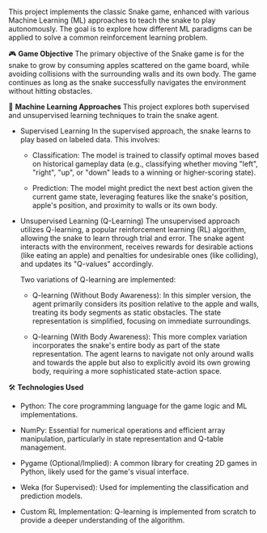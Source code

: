 This project implements the classic Snake game, enhanced with various Machine Learning (ML) approaches to teach the snake to play autonomously. The goal is to explore how different ML paradigms can be applied to solve a common reinforcement learning problem.

🎮 **Game Objective**
The primary objective of the Snake game is for the snake to grow by consuming apples scattered on the game board, while avoiding collisions with the surrounding walls and its own body. The game continues as long as the snake successfully navigates the environment without hitting obstacles.

🧠 **Machine Learning Approaches**
This project explores both supervised and unsupervised learning techniques to train the snake agent.

+ Supervised Learning
In the supervised approach, the snake learns to play based on labeled data. This involves:

  - Classification: The model is trained to classify optimal moves based on historical gameplay data (e.g., classifying whether moving "left", "right", "up", or "down" leads to a winning or higher-scoring state).

  - Prediction: The model might predict the next best action given the current game state, leveraging features like the snake's position, apple's position, and proximity to walls or its own body.

- Unsupervised Learning (Q-Learning)
The unsupervised approach utilizes Q-learning, a popular reinforcement learning (RL) algorithm, allowing the snake to learn through trial and error. The snake agent interacts with the environment, receives rewards for desirable actions (like eating an apple) and penalties for undesirable ones (like colliding), and updates its "Q-values" accordingly.

  Two variations of Q-learning are implemented:
  
    - Q-learning (Without Body Awareness): In this simpler version, the agent primarily considers its position relative to the apple and walls, treating its body segments as static obstacles. The state representation is simplified, focusing on immediate surroundings.
    
    - Q-learning (With Body Awareness): This more complex variation incorporates the snake's entire body as part of the state representation. The agent learns to navigate not only around walls and towards the apple but also to explicitly avoid its own growing body, requiring a more sophisticated state-action space.

🛠️  **Technologies Used**
- Python: The core programming language for the game logic and ML implementations.

- NumPy: Essential for numerical operations and efficient array manipulation, particularly in state representation and Q-table management.

- Pygame (Optional/Implied): A common library for creating 2D games in Python, likely used for the game's visual interface.

- Weka (for Supervised): Used for implementing the classification and prediction models.

- Custom RL Implementation: Q-learning is implemented from scratch to provide a deeper understanding of the algorithm.
